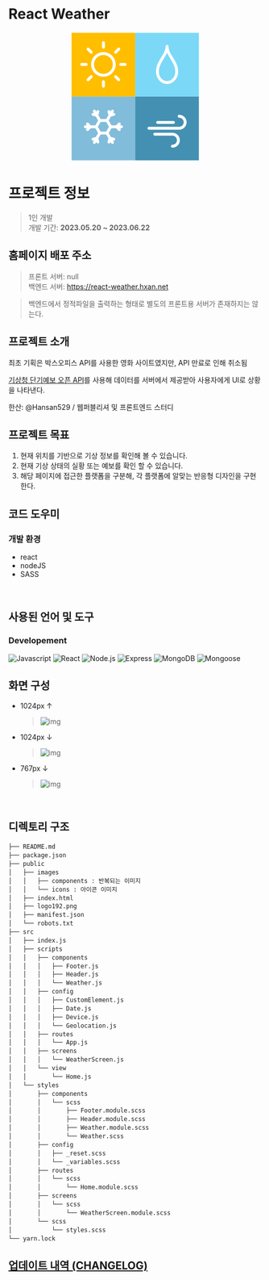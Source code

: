 # React Weather

<div align="center">
<img src="./public/images/components/logo256.png" />
</div>

# **프로젝트 정보**

> 1인 개발  
> 개발 기간: **2023.05.20 ~ 2023.06.22**

## 홈페이지 배포 주소

> 프론트 서버: null  
> 백엔드 서버: https://react-weather.hxan.net

> 백엔드에서 정적파일을 출력하는 형태로 별도의 프론트용 서버가 존재하지는 않는다.

## 프로젝트 소개

최초 기획은 박스오피스 API를 사용한 영화 사이트였지만, API 만료로 인해 취소됨

[기상청 단기예보 오픈 API](https://www.data.go.kr/tcs/dss/selectApiDataDetailView.do?publicDataPk=15084084)를 사용해 데이터를 서버에서 제공받아 사용자에게 UI로 상황을 나타낸다.

한산: @Hansan529 / 웹퍼블리셔 및 프론트엔드 스터디

## 프로젝트 목표

1. 현재 위치를 기반으로 기상 정보를 확인해 볼 수 있습니다.
2. 현재 기상 상태의 실황 또는 예보를 확인 할 수 있습니다.
3. 해당 페이지에 접근한 플랫폼을 구분해, 각 플랫폼에 알맞는 반응형 디자인을 구현한다.

## 코드 도우미

### 개발 환경

- react
- nodeJS
- SASS

<br>

## 사용된 언어 및 도구

### Developement

![Javascript](https://img.shields.io/badge/javascript-F7DF1E?style=for-the-badge&logo=javascript&logoColor=white)
![React](https://img.shields.io/badge/react-61DAFB?style=for-the-badge&logo=react&logoColor=white)
![Node.js](https://img.shields.io/badge/node.js-339933?style=for-the-badge&logo=node.js&logoColor=white)
![Express](https://img.shields.io/badge/express-000000?style=for-the-badge&logo=express&logoColor=white)
![MongoDB](https://img.shields.io/badge/mongodb-47A248?style=for-the-badge&logo=mongodb&logoColor=white)
![Mongoose](https://img.shields.io/badge/mongoose-880000?style=for-the-badge&logo=mongoose&logoColor=white)

## 화면 구성

- 1024px ↑

  > ![img](https://github.com/Hansan529/wetube-reloaded/assets/115819770/6e162250-e38a-49a3-974a-9d51e19139d6)

- 1024px ↓

  > ![img](https://github.com/Hansan529/wetube-reloaded/assets/115819770/d7e2f4c6-97b1-44a7-9014-90ac43327c3a)

- 767px ↓
  > ![img](https://github.com/Hansan529/wetube-reloaded/assets/115819770/f1b4df57-728d-4b31-8f0f-de22b2dc9095)

<br>

## 디렉토리 구조

```zsh
├── README.md
├── package.json
├── public
│   ├── images
│   │   ├── components : 반복되는 이미지
│   │   └── icons : 아이콘 이미지
│   ├── index.html
│   ├── logo192.png
│   ├── manifest.json
│   └── robots.txt
├── src
│   ├── index.js
│   ├── scripts
│   │   ├── components
│   │   │   ├── Footer.js
│   │   │   ├── Header.js
│   │   │   └── Weather.js
│   │   ├── config
│   │   │   ├── CustomElement.js
│   │   │   ├── Date.js
│   │   │   ├── Device.js
│   │   │   └── Geolocation.js
│   │   ├── routes
│   │   │   └── App.js
│   │   ├── screens
│   │   │   └── WeatherScreen.js
│   │   └── view
│   │       └── Home.js
│   └── styles
│       ├── components
│       │   └── scss
│       │       ├── Footer.module.scss
│       │       ├── Header.module.scss
│       │       ├── Weather.module.scss
│       │       └── Weather.scss
│       ├── config
│       │   ├── _reset.scss
│       │   └── _variables.scss
│       ├── routes
│       │   └── scss
│       │       └── Home.module.scss
│       ├── screens
│       │   └── scss
│       │       └── WeatherScreen.module.scss
│       └── scss
│           └── styles.scss
└── yarn.lock
```

## [업데이트 내역 (CHANGELOG)](https://github.com/Hansan529/react-weather/blob/main/CHANGELOG.md)
